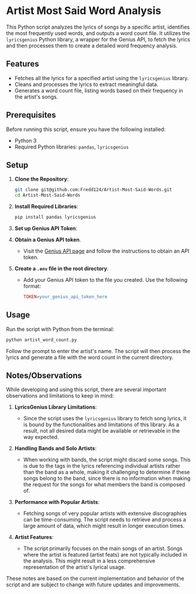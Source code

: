# Artist Most Said Word Analysis

This Python script analyzes the lyrics of songs by a specific artist, identifies the most frequently used words, and outputs a word count file. It utilizes the `lyricsgenius` Python library, a wrapper for the Genius API, to fetch the lyrics and then processes them to create a detailed word frequency analysis.

## Features

- Fetches all the lyrics for a specified artist using the `lyricsgenius` library.
- Cleans and processes the lyrics to extract meaningful data.
- Generates a word count file, listing words based on their frequency in the artist's songs.

## Prerequisites

Before running this script, ensure you have the following installed:
- Python 3
- Required Python libraries: `pandas`, `lyricsgenius`

## Setup

1. **Clone the Repository**:
   ```bash
   git clone git@github.com:Fredd124/Artist-Most-Said-Words.git
   cd Artist-Most-Said-Words
   ```
   
2. **Install Required Libraries**:
   ```bash
   pip install pandas lyricsgenius
   ```
   
3. **Set up Genius API Token**:
  1. **Obtain a Genius API token**.
     - Visit the [Genius API page](https://genius.com/developers) and follow the instructions to obtain an API token.
  
  2. **Create a `.env` file in the root directory**.
     - Add your Genius API token to the file you created. Use the following format:
  
       ```makefile
       TOKEN=your_genius_api_token_here
       ```

## Usage 

Run the script with Python from the terminal:

```bash
python artist_word_count.py
```

Follow the prompt to enter the artist's name. The script will then process the lyrics and generate a file with the word count in the current directory.

## Notes/Observations

While developing and using this script, there are several important observations and limitations to keep in mind:

1. **LyricsGenius Library Limitations**:
   - Since the script uses the `lyricsgenius` library to fetch song lyrics, it is bound by the functionalities and limitations of this library. As a result, not all desired data might be available or retrievable in the way expected.

2. **Handling Bands and Solo Artists**:
   - When working with bands, the script might discard some songs. This is due to the tags in the lyrics referencing individual artists rather than the band as a whole, making it challenging to determine if these songs belong to the band, since there is no information when making the request for the songs for what members the band is composed of.

3. **Performance with Popular Artists**:
   - Fetching songs of very popular artists with extensive discographies can be time-consuming. The script needs to retrieve and process a large amount of data, which might result in longer execution times.

4. **Artist Features**:
   - The script primarily focuses on the main songs of an artist. Songs where the artist is featured (artist feats) are not typically included in the analysis. This might result in a less comprehensive representation of the artist's lyrical usage.

These notes are based on the current implementation and behavior of the script and are subject to change with future updates and improvements.

